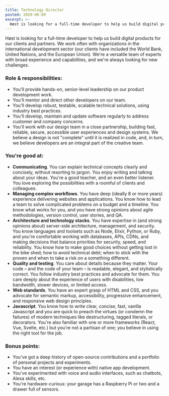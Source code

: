 ```yaml
---
title: Technology Director
posted: 2020-06-09
excerpt: >-
  Høst is looking for a full-time developer to help us build digital products for our clients and partners.
---
```


Høst is looking for a full-time developer to help us build digital products for our clients and partners. We work often with organizations in the international development sector (our clients have included the World Bank, United Nations, and the European Union). We're a versatile team of experts with broad experience and capabilities, and we're always looking for new challenges.

### Role &amp; responsibilities:

- You'll provide hands-on, senior-level leadership on our product development work.
- You'll mentor and direct other developers on our team.
- You'll develop robust, testable, scalable technical solutions, using industry best practices.
- You'll develop, maintain and update software regularly to address customer and company concerns.
- You'll work with our design team in a close partnership, building fast, reliable, secure, accessible user experiences and design systems. We believe a design is not "complete" until it is realized in code, and, in turn, we believe developers are an integral part of the creative team.

### You're good at:

- **Communicating**. You can explain technical concepts clearly and concisely, without resorting to jargon. You enjoy writing and talking about your ideas. You're a good teacher, and an even better listener. You love exploring the possibilities with a roomful of clients and colleagues.
- **Managing complex workflows**. You have deep (ideally 8 or more years) experience delivering websites and applications. You know how to lead a team to solve complicated problems on a budget and a timeline. You know what works for you, and you have strong opinions about agile methodologies, version control, user stories, and QA.
- **Architecture and technology stacks**. You have expertise in (and strong opinions about) server-side architecture, management, and security. You know languages and toolsets such as Node, Elixir, Python, or Ruby, and you're comfortable working with databases, APIs, CDNs, and making decisions that balance priorities for security, speed, and reliability. You know how to make good choices without getting lost in the bike shed; how to avoid technical debt; when to stick with the proven and when to take a risk on a something different.
- **Quality and testing**. You care about details because they matter. Your code – and the code of your team – is readable, elegant, and stylistically correct. You follow industry best practices and advocate for them. You care deeply about the experience of users with disabilities, low bandwidth, slower devices, or limited access.
- **Web standards**. You have an expert grasp of HTML and CSS, and you advocate for semantic markup, accessibility, progressive enhancement, and responsive web design principles.
- **Javascript**. You know how to write clear, concise, fast, vanilla Javascript and you are quick to preach the virtues (or condemn the failures) of modern techniques like destructuring, tagged literals, or decorators. You're also familiar with one or more frameworks (React, Vue, Svelte, etc.) but you're not a partisan of one; you believe in using the right tool for the job.

### Bonus points:

- You've got a deep history of open-source contributions and a portfolio of personal projects and experiments.
- You have an interest (or experience with) native app development.
- You've experimented with voice and audio interfaces, such as chatbots, Alexa skills, etc.
- You're hardware-curious: your garage has a Raspberry Pi or two and a drawer full of sensors.
